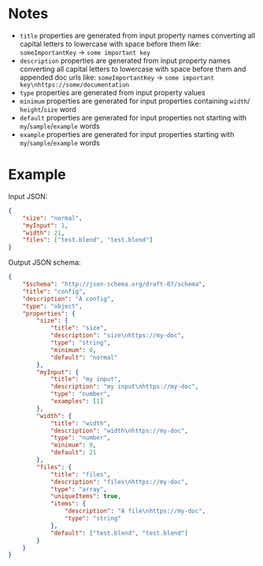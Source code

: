 # Notes

- `title` properties are generated from input property names converting all
  capital letters to lowercase with space before them like:
  `someImportantKey` -> `some important key`
- `description` properties are generated from input property names converting all
  capital letters to lowercase with space before them and appended doc urls like:
  `someImportantKey` -> `some important key\nhttps://some/documentation`
- `type` properties are generated from input property values
- `minimum` properties are generated for input properties containing `width`/
  `height`/`size` word
- `default` properties are generated for input properties not starting with
  `my`/`sample`/`example` words
- `example` properties are generated for input properties starting with
  `my`/`sample`/`example` words

# Example

Input JSON:

```json
{
    "size": "normal",
    "myInput": 1,
    "width": 21,
    "files": ["test.blend", "test.blend"]
}
```

Output JSON schema:

```json
{
    "$schema": "http://json-schema.org/draft-07/schema",
    "title": "config",
    "description": "A config",
    "type": "object",
    "properties": {
        "size": {
            "title": "size",
            "description": "size\nhttps://my-doc",
            "type": "string",
            "minimum": 0,
            "default": "normal"
        },
        "myInput": {
            "title": "my input",
            "description": "my input\nhttps://my-doc",
            "type": "number",
            "examples": [1]
        },
        "width": {
            "title": "width",
            "description": "width\nhttps://my-doc",
            "type": "number",
            "minimum": 0,
            "default": 21
        },
        "files": {
            "title": "files",
            "description": "files\nhttps://my-doc",
            "type": "array",
            "uniqueItems": true,
            "items": {
                "description": "A file\nhttps://my-doc",
                "type": "string"
            },
            "default": ["test.blend", "test.blend"]
        }
    }
}
```
